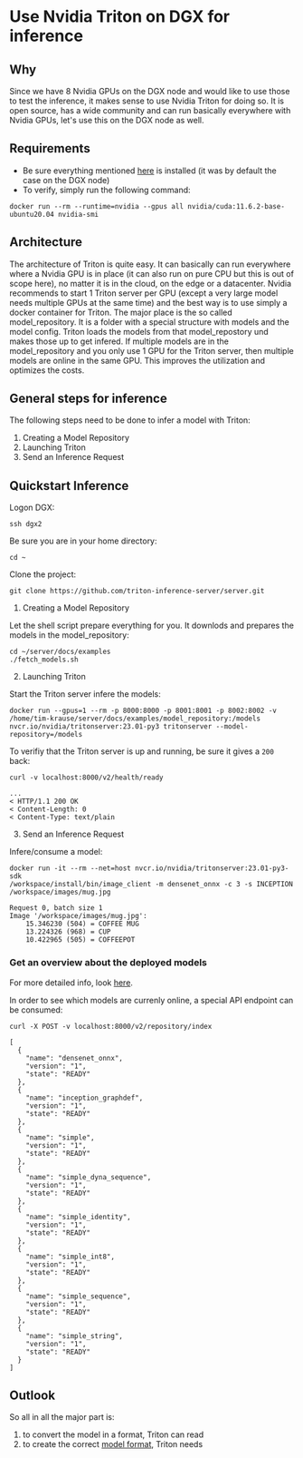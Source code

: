 # Use Nvidia Triton on DGX for inference

## Why

Since we have 8 Nvidia GPUs on the DGX node and would like to use those to test the inference, it makes sense to use Nvidia Triton for doing so. It is open source, has a wide community and can run basically everywhere with Nvidia GPUs, let's use this on the DGX node as well.

## Requirements

- Be sure everything mentioned [here](https://docs.nvidia.com/datacenter/cloud-native/container-toolkit/install-guide.html#docker) is installed (it was by default the case on the DGX node)
- To verify, simply run the following command:
```
docker run --rm --runtime=nvidia --gpus all nvidia/cuda:11.6.2-base-ubuntu20.04 nvidia-smi
```

## Architecture

The architecture of Triton is quite easy. It can basically can run everywhere where a Nvidia GPU is in place (it can also run on pure CPU but this is out of scope here), no matter it is in the cloud, on the edge or a datacenter.
Nvidia recommends to start 1 Triton server per GPU (except a very large model needs multiple GPUs at the same time) and the best way is to use simply a docker container for Triton.
The major place is the so called model_repository. It is a folder with a special structure with models and the model config. Triton loads the models from that model_repostory und makes those up to get infered. If multiple models are in the model_repository and you only use 1 GPU for the Triton server, then multiple models are online in the same GPU. This improves the utilization and optimizes the costs.

## General steps for inference

The following steps need to be done to infer a model with Triton:
1. Creating a Model Repository
2. Launching Triton
3. Send an Inference Request


## Quickstart Inference

Logon DGX:
```
ssh dgx2
```

Be sure you are in your home directory:
```
cd ~
```

Clone the project:
```
git clone https://github.com/triton-inference-server/server.git
```

1. Creating a Model Repository

Let the shell script prepare everything for you. It downlods and prepares the models in the model_repository:
```
cd ~/server/docs/examples
./fetch_models.sh
```

2. Launching Triton

Start the Triton server infere the models:
```
docker run --gpus=1 --rm -p 8000:8000 -p 8001:8001 -p 8002:8002 -v /home/tim-krause/server/docs/examples/model_repository:/models nvcr.io/nvidia/tritonserver:23.01-py3 tritonserver --model-repository=/models
```

To verifiy that the Triton server is up and running, be sure it gives a `200` back:
```
curl -v localhost:8000/v2/health/ready

...
< HTTP/1.1 200 OK
< Content-Length: 0
< Content-Type: text/plain
```

3. Send an Inference Request

Infere/consume a model:
```
docker run -it --rm --net=host nvcr.io/nvidia/tritonserver:23.01-py3-sdk
/workspace/install/bin/image_client -m densenet_onnx -c 3 -s INCEPTION /workspace/images/mug.jpg

Request 0, batch size 1
Image '/workspace/images/mug.jpg':
    15.346230 (504) = COFFEE MUG
    13.224326 (968) = CUP
    10.422965 (505) = COFFEEPOT
```



### Get an overview about the deployed models

For more detailed info, look [here](https://github.com/triton-inference-server/server/blob/main/docs/protocol/extension_model_repository.md).

In order to see which models are currenly online, a special API endpoint can be consumed:
```
curl -X POST -v localhost:8000/v2/repository/index

[
  {
    "name": "densenet_onnx",
    "version": "1",
    "state": "READY"
  },
  {
    "name": "inception_graphdef",
    "version": "1",
    "state": "READY"
  },
  {
    "name": "simple",
    "version": "1",
    "state": "READY"
  },
  {
    "name": "simple_dyna_sequence",
    "version": "1",
    "state": "READY"
  },
  {
    "name": "simple_identity",
    "version": "1",
    "state": "READY"
  },
  {
    "name": "simple_int8",
    "version": "1",
    "state": "READY"
  },
  {
    "name": "simple_sequence",
    "version": "1",
    "state": "READY"
  },
  {
    "name": "simple_string",
    "version": "1",
    "state": "READY"
  }
]
```

## Outlook

So all in all the major part is:
1. to convert the model in a format, Triton can read
2. to create the correct [model format](https://github.com/triton-inference-server/server/blob/main/docs/user_guide/model_configuration.md), Triton needs
